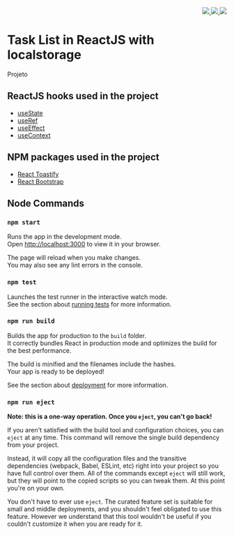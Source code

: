<div align="right">
  <a href="https://github.com/lucas100m/react-task-list/blob/main/LICENSE">
  <img src="https://img.shields.io/github/license/lucas100m/react-task-list.svg"></img>
  </a>
  <a href="">
   <img src="https://badgen.net/github/release/lucas100m/react-task-list"</img>
  </a>
  <a href="">
   <img src="https://badgen.net/github/stars/lucas100m/react-task-list"</img>
  </a>
</div>


# Task List in ReactJS with localstorage
Projeto 

## ReactJS hooks used in the project
- [useState](https://pt-br.reactjs.org/docs/hooks-state.html)
- [useRef](https://pt-br.reactjs.org/docs/hooks-reference.html#useref)
- [useEffect](https://pt-br.reactjs.org/docs/hooks-effect.html)
- [useContext](https://pt-br.reactjs.org/docs/hooks-reference.html#usecontext)

## NPM packages used in the project
- [React Toastify](https://fkhadra.github.io/react-toastify/introduction)
- [React Bootstrap](https://react-bootstrap.github.io)

## Node Commands
### `npm start`

Runs the app in the development mode.\
Open [http://localhost:3000](http://localhost:3000) to view it in your browser.

The page will reload when you make changes.\
You may also see any lint errors in the console.

### `npm test`

Launches the test runner in the interactive watch mode.\
See the section about [running tests](https://facebook.github.io/create-react-app/docs/running-tests) for more information.

### `npm run build`

Builds the app for production to the `build` folder.\
It correctly bundles React in production mode and optimizes the build for the best performance.

The build is minified and the filenames include the hashes.\
Your app is ready to be deployed!

See the section about [deployment](https://facebook.github.io/create-react-app/docs/deployment) for more information.

### `npm run eject`

**Note: this is a one-way operation. Once you `eject`, you can't go back!**

If you aren't satisfied with the build tool and configuration choices, you can `eject` at any time. This command will remove the single build dependency from your project.

Instead, it will copy all the configuration files and the transitive dependencies (webpack, Babel, ESLint, etc) right into your project so you have full control over them. All of the commands except `eject` will still work, but they will point to the copied scripts so you can tweak them. At this point you're on your own.

You don't have to ever use `eject`. The curated feature set is suitable for small and middle deployments, and you shouldn't feel obligated to use this feature. However we understand that this tool wouldn't be useful if you couldn't customize it when you are ready for it.
